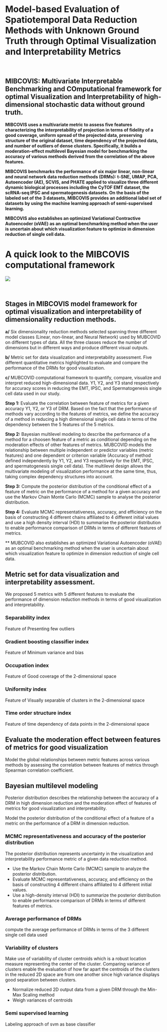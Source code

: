 
# Model-based Evaluation of Spatiotemporal Data Reduction Methods with Unknown Ground Truth through Optimal Visualization and Interpretability Metrics 

$~~$

## MIBCOVIS: Multivariate Interpretable Benchmarking and COmputational framework for optimal Visualization and Interpretability of high-dimensional stochastic data without ground truth. 

**MIBCOVIS uses a multivariate metric to assess five features characterizing the interpretability of projection in terms of fidelity of a good coverage, uniform spread of the projected data, preserving structure of the original dataset, time dependency of the projected data, and number of outliers of dense clusters. Specifically, it builds a moderation-effect multilevel Bayesian model for benchmarking the accuracy of various methods derived from the correlation of the above features.**

**MIBCOVIS benchmarks the performance of six major linear, non-linear and neural network data reduction methods (DRMs): t-SNE, UMAP, PCA, Autoencoder (AE), SCVIS, and PHATE applied to visualize three different dynamic biological processes including the CyTOF EMT dataset, the scRNA-seq IPSC and spermatogenesis datasets. On the basis of the labeled set of the 3 datasets, MIBCOVIS provides an additional label set of datasets by using the machine learning approach of semi-supervised learning.** 

**MIBCOVIS also establishes an optimized Variational Contractive Autoencoder (oVAE) as an optimal benchmarking method when the user is uncertain about which visualization feature to optimize in dimension reduction of single cell data.**

# A quick look to the MIBCOVIS computational framework

![](figure/Fig_1.png)

$~~$

## Stages in MIBCOVIS model framework for optimal visualization and interpretability of dimensionality reduction methods.

**a/** Six dimensionality reduction methods selected  spanning three different model classes (Linear, non-linear, and Neural Network) used by MUBCOVID on different types of data. All the three classes reduce the number of dimensions but in different ways and produce different visual outputs. 

**b/** Metric set for data visualization and interpretability assessment. Five different quantitative metrics highlighted to evaluate and compare the performance of the DRMs for good visualization. 

**c/** MUBCOVID computational framework to quantify, compare, visualize and interpret reduced high-dimensional data. Y1, Y2, and Y3 stand respectively for accuracy scores in reducing the EMT, IPSC, and Spermatogenesis single cell data used in our study. 

**Step 1:** Evaluate the correlation between feature of metrics for a given accuracy Y1, Y2, or Y3 of DRM. Based on the fact that the performance of methods vary according to the features of metrics, we define the accuracy of a method in reducing a high dimensional single cell data in terms of the dependency between the 5 features of the 5 metrics.

**Step 2:** Bayesian multilevel modeling to describe the performance of a method for a choosen feature of a metric as conditional depending on the moderation effects of other features of metrics. MUBCOVID models the relationship between multiple independent or predictor variables (metric features) and one dependent or criterion variable (Accuracy of method defined independently by Y1, Y2, and Y3 respectively for the EMT, IPSC, and spermatogenesis single cell data). The multilevel design allows the multivariate  modeling of visualization performance at the same time, thus, taking complex dependency structures into account. 

**Step 3:** Compute the posterior distribution of the conditional effect of a feature of metric on the performance of a method for a given accuracy and use the Markov Chain Monte Carlo (MCMC) sample to analyse the posterior distribution.

**Step 4:** Evaluate MCMC representativeness, accuracy, and efficiency on the basis of constructing 4 different chains affiliated to 4 different initial values and use a high density interval (HDI) to summarise the posterior distribution to enable performance comparison of DRMs in terms of different features of metrics.


** MUBCOVID also establishes an optimized Variational Autoencoder (oVAE) as an optimal benchmarking method when the user is uncertain about which visualization feature to optimize in dimension reduction of single cell data.

## Metric set for data visualization and interpretability assessment.
We proposed 5 metrics with 5 different features to evaluate the performance of dimension reduction methods in terms of good visualization and interpretability. 

### Separability index
Feature of Presenting few outliers

### Gradient boosting classifier index
Feature of Minimum variance and bias

### Occupation index
Feature of Good coverage of the 2-dimensional space

### Uniformity index
Feature of Visually separable of clusters in the 2-dimensional space

### Time order structure index
Feature of time dependency of data points in the 2-dimensional space

## Evaluate the moderation effect between features of metrics for good visualization
Model the global relationships between metric features across various methods by assessing the correlation between features of metrics through Spearman correlation coefficient.

## Bayesian multilevel modeling 
Posterior distribution describes the relationship between the accuracy of a DRM in high dimension reduction and the moderation effect of features of metrics for good visualization and interpretability. 

Model the posterior distribution of the conditional effect of a feature of a metric on the performance of a DRM in dimension reduction. 

### MCMC representativeness and accuracy of the posterior distribution
The posterior distribution represents uncertainty in the visualization and interpretability performance metric of a given data reduction method. 

-	Use the Markov Chain Monte Carlo (MCMC) sample to analyze the posterior distribution. 
-	Evaluate MCMC representativeness, accuracy, and efficiency on the basis of constructing 4 different chains affiliated to 4 different initial values.
-	Use a high-density interval (HDI) to summarize the posterior distribution to enable performance comparison of DRMs in terms of different features of metrics.

### Average performance of DRMs
compute the average performance of DRMs in terms of the 3 different single cell data used

### Variability of clusters
Make use of variability of cluster centroids which is a robust location measure representing the center of the cluster. Comparing variance of clusters enable the evaluation of how far apart the centroids of the clusters in the reduced 2D space are from one another since high variance displays good separation between clusters.

-	Normalize reduced 2D output data from a given DRM through the Min-Max Scaling method 
-	Weigh variances of centroids

### Semi supervised learning
Labeling approach of svm as base classifier
